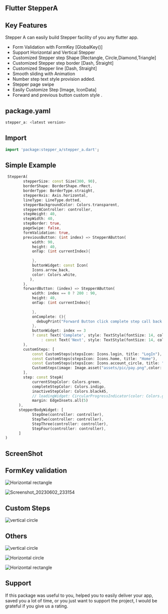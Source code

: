 <!--
This README describes the package. If you publish this package to pub.dev,
this README's contents appear on the landing page for your package.

For information about how to write a good package README, see the guide for
[writing package pages](https://dart.dev/guides/libraries/writing-package-pages).

For general information about developing packages, see the Dart guide for
[creating packages](https://dart.dev/guides/libraries/create-library-packages)
and the Flutter guide for
[developing packages and plugins](https://flutter.dev/developing-packages).
-->


##                                   Flutter StepperA

## Key Features

Stepper A can easily build Stepper facility of you any flutter app. 
- Form Validation with FormKey [GlobalKey<FormState>()]
- Support Horizontal and Vertical Stepper
- Customized Stepper step Shape [Rectangle, Circle,Diamond,Triangle]
- Customized Stepper step border [Dash, Straight]
- Customized Stepper line  [Dash, Straight]
- Smooth sliding with Animation
- Number step text style provision added.
- Stepper page swipe
- Easily Customize Step [Image, IconData]
- Forward and previous button custom style .


## package.yaml
```dart
stepper_a: <latest version>
```

## Import
```dart
import 'package:stepper_a/stepper_a.dart';
```
## Simple Example


```dart
 StepperA(
        stepperSize: const Size(300, 90),
        borderShape: BorderShape.rRect,
        borderType: BorderType.straight,
        stepperAxis: Axis.horizontal,
        lineType: LineType.dotted,
        stepperBackgroundColor: Colors.transparent,
        stepperAController: controller,
        stepHeight: 40,
        stepWidth: 40,
        stepBorder: true,
        pageSwipe: false,
        formValidation: true,
        previousButton: (int index) => StepperAButton(
            width: 90,
            height: 40,
            onTap: (int currentIndex){
            
            },
            buttonWidget: const Icon(
            Icons.arrow_back,
            color: Colors.white,
           ),
        ),
        forwardButton: (index) => StepperAButton(
            width: index == 0 ? 200 : 90,
            height: 40,
            onTap: (int currentIndex){
            
            },
            onComplete: (){
              debugPrint("Forward Button click complete step call back!");
            },
            buttonWidget: index == 3
            ? const Text('Complete', style: TextStyle(fontSize: 14, color: Colors.white))
                : const Text('Next', style: TextStyle(fontSize: 14, color: Colors.white)),
        ),
        customSteps: [
            const CustomSteps(stepsIcon: Icons.login, title: "LogIn"),
            const CustomSteps(stepsIcon: Icons.home, title: "Home"),
            const CustomSteps(stepsIcon: Icons.account_circle, title: "Account"),
            CustomSteps(image: Image.asset("assets/pic/pay.png",color: Colors.white,), title: "Payment"),
        ],
        step: const StepA(
            currentStepColor: Colors.green,
            completeStepColor: Colors.indigo,
            inactiveStepColor: Colors.black45,
            // loadingWidget: CircularProgressIndicator(color: Colors.green,),
            margin: EdgeInsets.all(5)
      ),
      stepperBodyWidget: [
            StepOne(controller: controller),
            StepTwo(controller: controller),
            StepThree(controller: controller),
            StepFour(controller: controller),
      ]
)
```

## ScreenShot

## FormKey validation
![Horizontal rectangle ](https://github.com/amit-hassan/Basic-Task/assets/23728430/b706bb85-5421-43ed-901a-f323a3a62dd0)

![Screenshot_20230602_233154](https://github.com/amit-hassan/BMIMeasure/assets/44666275/93235a6f-c706-41fb-874f-3eebda1ea93e)

## Custom Steps

![vertical circle](https://github.com/amit-hassan/Basic-Task/assets/23728430/3babe4f6-541c-4df7-964f-fe2b64b4d679)

## Others
![vertical circle](https://github.com/amit-hassan/Basic-Task/assets/23728430/1d788024-9a96-494e-9568-e44e062fbec5)

![Horizontal circle](https://github.com/amit-hassan/Basic-Task/assets/23728430/284ea3b1-7d8e-431a-8efa-fc29f93c5c60)

![Horizontal rectangle](https://github.com/amit-hassan/Basic-Task/assets/23728430/29347e50-7523-4f44-b88e-3892a83b07f6)





## Support
If this package was useful to you, helped you to easily deliver your app, saved you a lot of time, or you just want to
support the project, I would be grateful if you give us a rating.
